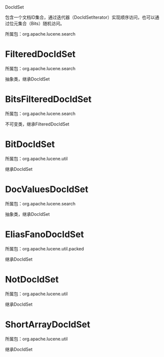 DocIdSet

包含一个文档ID集合，通过迭代器（DocIdSetIterator）实现顺序访问，也可以通过位元集合（Bits）随机访问。

所属包：org.apache.lucene.search

# FilteredDocIdSet

所属包：org.apache.lucene.search

抽象类，继承DocIdSet

# BitsFilteredDocIdSet

所属包：org.apache.lucene.search

不可变类，继承FilteredDocIdSet

# BitDocIdSet

所属包：org.apache.lucene.util

继承DocIdSet

# DocValuesDocIdSet

所属包：org.apache.lucene.search

抽象类，继承DocIdSet

# EliasFanoDocIdSet

所属包：org.apache.lucene.util.packed

继承DocIdSet

# NotDocIdSet

所属包：org.apache.lucene.util

继承DocIdSet

# ShortArrayDocIdSet

所属包：org.apache.lucene.util

继承DocIdSet